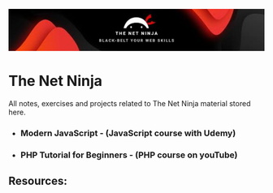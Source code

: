 ![The Net Ninja logo banner](netNinjaBG.png "The Net Ninja")

# The Net Ninja

All notes, exercises and projects related to The Net Ninja material stored here.

- ### Modern JavaScript - (JavaScript course with Udemy)
- ### PHP Tutorial for Beginners - (PHP course on youTube)

## Resources:
